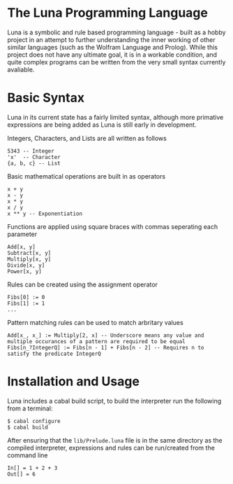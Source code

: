 # The Luna Programming Language

Luna is a symbolic and rule based programming language - built as a hobby project in an attempt to further 
understanding the inner working of other similar languages (such as the Wolfram Language and Prolog). While this
project does not have any ultimate goal, it is in a workable condition, and quite complex programs can be written
from the very small syntax currently avaliable.

# Basic Syntax

Luna in its current state has a fairly limited syntax, although more primative expressions are being added as
Luna is still early in development.

Integers, Characters, and Lists are all written as follows

    5343 -- Integer
    'x'  -- Character
    {a, b, c} -- List
    
Basic mathematical operations are built in as operators

    x + y
    x - y
    x * y
    x / y
    x ** y -- Exponentiation
    
Functions are applied using square braces with commas seperating each parameter

    Add[x, y]
    Subtract[x, y]
    Multiply[x, y]
    Divide[x, y]
    Power[x, y]
    
Rules can be created using the assignment operator

    Fibs[0] := 0
    Fibs[1] := 1
    ...
    
Pattern matching rules can be used to match arbritary values

    Add[x_, x_] := Multiply[2, x] -- Underscore means any value and multiple occurances of a pattern are required to be equal
    Fibs[n_?IntegerQ] := Fibs[n - 1] + Fibs[n - 2] -- Requires n to satisfy the predicate IntegerQ

# Installation and Usage

Luna includes a cabal build script, to build the interpreter run the following from a terminal:

    $ cabal configure
    $ cabal build

After ensuring that the `lib/Prelude.luna` file is in the same directory as the compiled interpreter, expressions and rules can
be run/created from the command line

    In[] = 1 + 2 + 3
    Out[] = 6

